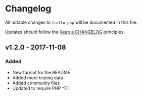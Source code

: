 # Changelog

All notable changes to `trello-php` will be documented in this file.

Updates should follow the [Keep a CHANGELOG](https://keepachangelog.com) principles.

## v1.2.0 - 2017-11-08

### Added
- New format for the README
- Added more testing data
- Added community files
- Updated to require PHP ^7.1
